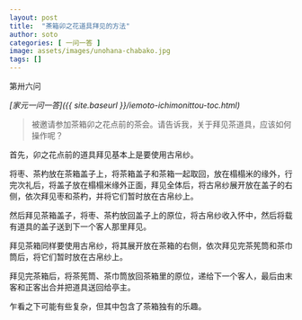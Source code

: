 ```yaml
---
layout: post
title:  "茶箱卯之花道具拜见的方法"
author: soto
categories: [ 一问一答 ]
image: assets/images/unohana-chabako.jpg
tags: []
---
```


第卅六问

*[家元一问一答]({{ site.baseurl }}/iemoto-ichimonittou-toc.html)*

> 被邀请参加茶箱卯之花点前的茶会。请告诉我，关于拜见茶道具，应该如何操作呢？

首先，卯之花点前的道具拜见基本上是要使用古帛纱。

将枣、茶杓放在茶箱盖子上，将茶箱盖子和茶箱一起取回，放在榻榻米的缘外，行完次礼后，将盖子放在榻榻米缘外正面，拜见全体后，将古帛纱展开放在盖子的右侧，依次拜见枣和茶杓，并将它们暂时放在古帛纱上。

然后拜见茶箱盖子，将枣、茶杓放回盖子上的原位，将古帛纱收入怀中，然后将载有道具的盖子送到下一个客人那里拜见。

拜见茶箱同样要使用古帛纱，将其展开放在茶箱的右侧，依次拜见完茶筅筒和茶巾筒后，将它们暂时放在古帛纱上。

拜见完茶箱后，将茶筅筒、茶巾筒放回茶箱里的原位，递给下一个客人，最后由末客和正客出合并把道具送回给亭主。

乍看之下可能有些复杂，但其中包含了茶箱独有的乐趣。
